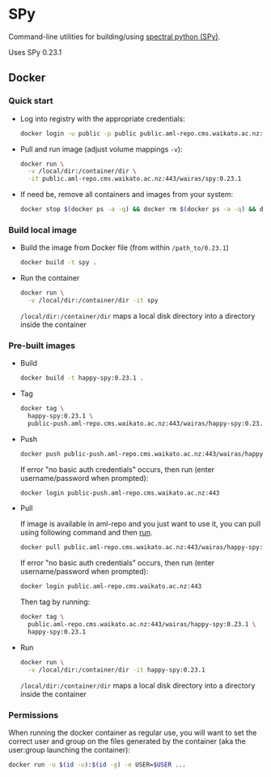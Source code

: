 # SPy

Command-line utilities for building/using [spectral python (SPy)](http://www.spectralpython.net/). 

Uses SPy 0.23.1


## Docker

### Quick start

* Log into registry with the appropriate credentials:

  ```bash
  docker login -u public -p public public.aml-repo.cms.waikato.ac.nz:443 
  ```

* Pull and run image (adjust volume mappings `-v`):

  ```bash
  docker run \
    -v /local/dir:/container/dir \
    -it public.aml-repo.cms.waikato.ac.nz:443/wairas/spy:0.23.1
  ```

* If need be, remove all containers and images from your system:

  ```bash
  docker stop $(docker ps -a -q) && docker rm $(docker ps -a -q) && docker system prune -a
  ```

### Build local image

* Build the image from Docker file (from within `/path_to/0.23.1`)

  ```bash
  docker build -t spy .
  ```
  
* Run the container

  ```bash
  docker run \
    -v /local/dir:/container/dir -it spy
  ```
  `/local/dir:/container/dir` maps a local disk directory into a directory inside the container

### Pre-built images

* Build

  ```bash
  docker build -t happy-spy:0.23.1 .
  ```
  
* Tag

  ```bash
  docker tag \
    happy-spy:0.23.1 \
    public-push.aml-repo.cms.waikato.ac.nz:443/wairas/happy-spy:0.23.1
  ```
  
* Push

  ```bash
  docker push public-push.aml-repo.cms.waikato.ac.nz:443/wairas/happy-spy:0.23.1
  ```
  If error "no basic auth credentials" occurs, then run (enter username/password when prompted):
  
  ```bash
  docker login public-push.aml-repo.cms.waikato.ac.nz:443
  ```
  
* Pull

  If image is available in aml-repo and you just want to use it, you can pull using following command and then [run](#run).

  ```bash
  docker pull public.aml-repo.cms.waikato.ac.nz:443/wairas/happy-spy:0.23.1
  ```
  If error "no basic auth credentials" occurs, then run (enter username/password when prompted):
  
  ```bash
  docker login public.aml-repo.cms.waikato.ac.nz:443
  ```
  Then tag by running:
  
  ```bash
  docker tag \
    public.aml-repo.cms.waikato.ac.nz:443/wairas/happy-spy:0.23.1 \
    happy-spy:0.23.1
  ```
  
* <a name="run">Run</a>

  ```bash
  docker run \
    -v /local/dir:/container/dir -it happy-spy:0.23.1
  ```
  `/local/dir:/container/dir` maps a local disk directory into a directory inside the container


### Permissions

When running the docker container as regular use, you will want to set the correct
user and group on the files generated by the container (aka the user:group launching
the container):

```bash
docker run -u $(id -u):$(id -g) -e USER=$USER ...
```
